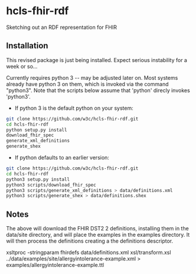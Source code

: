 # hcls-fhir-rdf
Sketching out an RDF representation for FHIR

## Installation
This revised package is just being installed. Expect serious instability for a week or so...

Currently requires python 3 -- may be adjusted later on.  Most systems already have python 3 on them, which
is invoked via the command "python3".  Note that the scripts below assume that 'python' direcly invokes 'python3'.

* If python 3 is the default python on your system:

```bash
git clone https://github.com/w3c/hcls-fhir-rdf.git
cd hcls-fhir-rdf
python setup.py install
download_fhir_spec
generate_xml_definitions
generate_shex
```

* If python defaults to an earlier version:
```bash
git clone https://github.com/w3c/hcls-fhir-rdf.git
cd hcls-fhir-rdf
python3 setup.py install
python3 scripts/download_fhir_spec
python3 scripts/generate_xml_definitions > data/definitions.xml
python3 scripts/generate_shex > data/definitions.shex
```

## Notes

The above will download the FHIR DST2 2 definitions, installing them in the data/site directory, and will place
the examples in the examples directory.  It will then process the definitions creating a the definitions descriptor.

xsltproc -stringparam fhirdefs data/definitions.xml xsl/transform.xsl ../data/examples/site/allergyintolerance-example.xml > examples/allergyintolerance-example.ttl